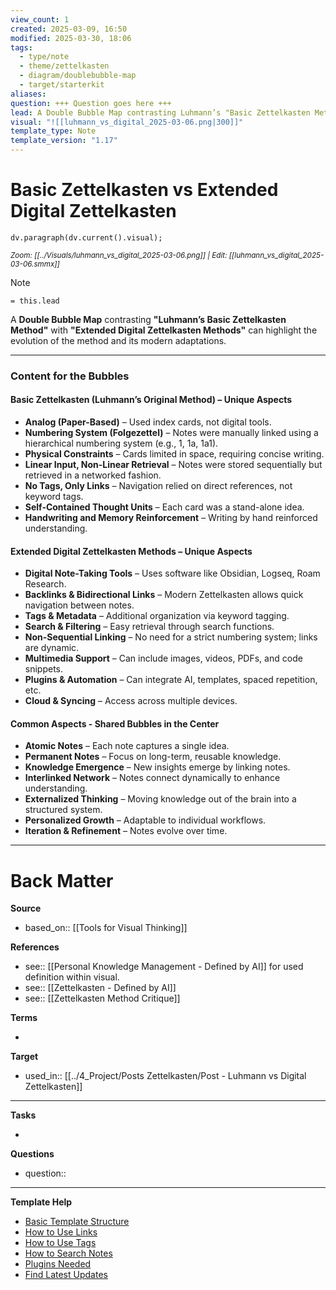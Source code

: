 ```yaml
---
view_count: 1
created: 2025-03-09, 16:50
modified: 2025-03-30, 18:06
tags:
  - type/note
  - theme/zettelkasten
  - diagram/doublebubble-map
  - target/starterkit
aliases: 
question: +++ Question goes here +++
lead: A Double Bubble Map contrasting Luhmann’s "Basic Zettelkasten Method" with "Extended Digital Zettelkasten Methods" used in digital tools.
visual: "![[luhmann_vs_digital_2025-03-06.png|300]]"
template_type: Note
template_version: "1.17"
---
```

<!--  See "Template Help" below for using properties -->

# Basic Zettelkasten vs Extended Digital Zettelkasten

<!-- My sketchnote if available -->
```dataviewjs 
dv.paragraph(dv.current().visual);
```
<small>_Zoom: [[../Visuals/luhmann_vs_digital_2025-03-06.png]] | Edit: [[luhmann_vs_digital_2025-03-06.smmx]]_</small>

<!-- Detailed question from short title in front matter -->


> [!Note]
> `= this.lead`

<!-- Detailed response or dialog  -->

 A **Double Bubble Map** contrasting **"Luhmann’s Basic Zettelkasten Method"** with **"Extended Digital Zettelkasten Methods"** can highlight the evolution of the method and its modern adaptations.

---
### Content for the Bubbles

#### Basic Zettelkasten (Luhmann’s Original Method) – Unique Aspects

- **Analog (Paper-Based)** – Used index cards, not digital tools.
- **Numbering System (Folgezettel)** – Notes were manually linked using a hierarchical numbering system (e.g., 1, 1a, 1a1).
- **Physical Constraints** – Cards limited in space, requiring concise writing.
- **Linear Input, Non-Linear Retrieval** – Notes were stored sequentially but retrieved in a networked fashion.
- **No Tags, Only Links** – Navigation relied on direct references, not keyword tags.
- **Self-Contained Thought Units** – Each card was a stand-alone idea.
- **Handwriting and Memory Reinforcement** – Writing by hand reinforced understanding.

#### Extended Digital Zettelkasten Methods – Unique Aspects

- **Digital Note-Taking Tools** – Uses software like Obsidian, Logseq, Roam Research.
- **Backlinks & Bidirectional Links** – Modern Zettelkasten allows quick navigation between notes.
- **Tags & Metadata** – Additional organization via keyword tagging.
- **Search & Filtering** – Easy retrieval through search functions.
- **Non-Sequential Linking** – No need for a strict numbering system; links are dynamic.
- **Multimedia Support** – Can include images, videos, PDFs, and code snippets.
- **Plugins & Automation** – Can integrate AI, templates, spaced repetition, etc.
- **Cloud & Syncing** – Access across multiple devices.

#### Common Aspects - Shared Bubbles in the Center

- **Atomic Notes** – Each note captures a single idea.
- **Permanent Notes** – Focus on long-term, reusable knowledge.
- **Knowledge Emergence** – New insights emerge by linking notes.
- **Interlinked Network** – Notes connect dynamically to enhance understanding.
- **Externalized Thinking** – Moving knowledge out of the brain into a structured system.
- **Personalized Growth** – Adaptable to individual workflows.
- **Iteration & Refinement** – Notes evolve over time.



---
# Back Matter

**Source**
<!-- Always keep a link to the source- --> 
- based_on:: [[Tools for Visual Thinking]]

**References**
<!-- Links to pages not referenced in the content. see: [[related note]] because <reason> -->
- see:: [[Personal Knowledge Management - Defined by AI]] for used definition within visual.
- see:: [[Zettelkasten - Defined by AI]]
- see:: [[Zettelkasten Method Critique]]

**Terms**
<!-- Links to definition pages. -->
- 

**Target**
<!-- Link to project note or externaly published content. -->
- used_in:: [[../4_Project/Posts Zettelkasten/Post - Luhmann vs Digital Zettelkasten]]

---
**Tasks**
<!-- What remains to be done with this note? --> 
- 

**Questions**
<!-- What remains for you to consider? --> 
- question::

---
**Template Help**
<!-- Links to external help pages on GitHub. -->
- [Basic Template Structure](https://github.com/groepl/Obsidian-Templates#basic-template-structure)
- [How to Use Links](https://github.com/groepl/Obsidian-Templates#how-to-use-links)
- [How to Use Tags](https://github.com/groepl/Obsidian-Templates#how-to-use-tags)
- [How to Search Notes](https://github.com/groepl/Obsidian-Templates#how-to-search-notes)
- [Plugins Needed](https://github.com/groepl/Obsidian-Templates#obsidian-plugins-needed)
- [Find Latest Updates](https://github.com/groepl/Obsidian-Templates)
